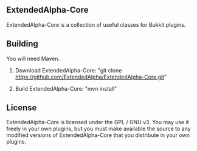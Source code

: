 ## ExtendedAlpha-Core

ExtendedAlpha-Core is a collection of useful classes for Bukkit plugins.

## Building

You will need Maven.

1) Download ExtendedAlpha-Core: "git clone https://github.com/ExtendedAlpha/ExtendedAlpha-Core.git"

2) Build ExtendedAlpha-Core: "mvn install"

## License

ExtendedAlpha-Core is licensed under the GPL / GNU v3.  You may use it freely in your own plugins, but you must make available the source to any modified
versions of ExtendedAlpha-Core that you distribute in your own plugins.

